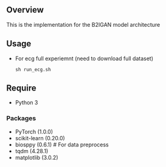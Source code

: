 
## Overview
This is the implementation for the B2IGAN model architecture

## Usage
- For ecg full experiemnt (need to download full dataset)

    `sh run_ecg.sh`
    
## Require
- Python 3

### Packages
- PyTorch (1.0.0)
- scikit-learn (0.20.0)
- biosppy (0.6.1) # For data preprocess
- tqdm (4.28.1)
- matplotlib (3.0.2)

